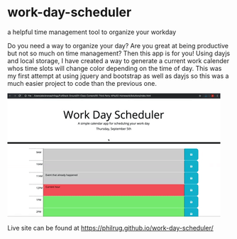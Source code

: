 # work-day-scheduler
a helpful time management tool to organize your workday

Do you need a way to organize your day? Are you great at being productive but not so much on time management? Then this app is for you! Using dayjs and local storage, I have created a way to generate a current work calender whos time slots will change color depending on the time of day. This was my first attempt at using jquery and bootstrap as well as dayjs so this was a much easier project to code than the previous one.

![working calender](assets/05-third-party-apis-homework-demo.gif)

Live site can be found at  https://philrug.github.io/work-day-scheduler/